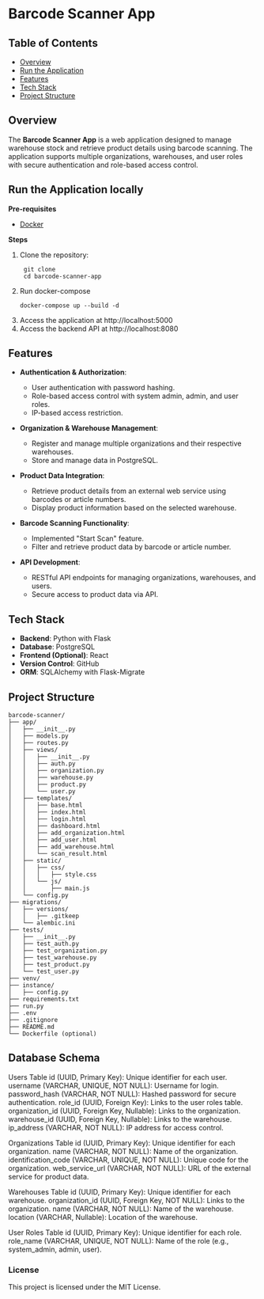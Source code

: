 # Barcode Scanner App


## Table of Contents
- [Overview](#overview)
- [Run the Application](#run-the-application)
- [Features](#features)
- [Tech Stack](#tech-stack)
- [Project Structure](#project-structure)

## Overview

The **Barcode Scanner App** is a web application designed to manage warehouse stock and retrieve product details using barcode scanning. The application supports multiple organizations, warehouses, and user roles with secure authentication and role-based access control.


## Run the Application locally

**Pre-requisites**
- [Docker](https://docs.docker.com/)

**Steps**
1. Clone the repository:
   ```shell
    git clone
    cd barcode-scanner-app
    ```
2. Run docker-compose
   ```shell
   docker-compose up --build -d
   ```
3. Access the application at http://localhost:5000
4. Access the backend API at http://localhost:8080


## Features

- **Authentication & Authorization**:
  - User authentication with password hashing.
  - Role-based access control with system admin, admin, and user roles.
  - IP-based access restriction.

- **Organization & Warehouse Management**:
  - Register and manage multiple organizations and their respective warehouses.
  - Store and manage data in PostgreSQL.

- **Product Data Integration**:
  - Retrieve product details from an external web service using barcodes or article numbers.
  - Display product information based on the selected warehouse.

- **Barcode Scanning Functionality**:
  - Implemented "Start Scan" feature.
  - Filter and retrieve product data by barcode or article number.

- **API Development**:
  - RESTful API endpoints for managing organizations, warehouses, and users.
  - Secure access to product data via API.

## Tech Stack

- **Backend**: Python with Flask
- **Database**: PostgreSQL
- **Frontend (Optional)**: React
- **Version Control**: GitHub
- **ORM**: SQLAlchemy with Flask-Migrate

## Project Structure

```shell
barcode-scanner/
├── app/
│   ├── __init__.py 
│   ├── models.py
│   ├── routes.py
│   ├── views/
│   │   ├── __init__.py
│   │   ├── auth.py
│   │   ├── organization.py
│   │   ├── warehouse.py
│   │   ├── product.py
│   │   └── user.py
│   ├── templates/
│   │   ├── base.html
│   │   ├── index.html
│   │   ├── login.html
│   │   ├── dashboard.html
│   │   ├── add_organization.html
│   │   ├── add_user.html
│   │   ├── add_warehouse.html
│   │   └── scan_result.html
│   ├── static/
│   │   ├── css/
│   │   │   ├── style.css
│   │   └── js/
│   │       ├── main.js
│   └── config.py
├── migrations/
│   ├── versions/
│   │   ├── .gitkeep
│   └── alembic.ini
├── tests/
│   ├── __init__.py
│   ├── test_auth.py
│   ├── test_organization.py
│   ├── test_warehouse.py
│   ├── test_product.py
│   └── test_user.py
├── venv/
├── instance/
│   ├── config.py
├── requirements.txt
├── run.py
├── .env
├── .gitignore
├── README.md
└── Dockerfile (optional)
```

## Database Schema

Users Table
id (UUID, Primary Key): Unique identifier for each user.
username (VARCHAR, UNIQUE, NOT NULL): Username for login.
password_hash (VARCHAR, NOT NULL): Hashed password for secure authentication.
role_id (UUID, Foreign Key): Links to the user roles table.
organization_id (UUID, Foreign Key, Nullable): Links to the organization.
warehouse_id (UUID, Foreign Key, Nullable): Links to the warehouse.
ip_address (VARCHAR, NOT NULL): IP address for access control.

Organizations Table
id (UUID, Primary Key): Unique identifier for each organization.
name (VARCHAR, NOT NULL): Name of the organization.
identification_code (VARCHAR, UNIQUE, NOT NULL): Unique code for the organization.
web_service_url (VARCHAR, NOT NULL): URL of the external service for product data.

Warehouses Table
id (UUID, Primary Key): Unique identifier for each warehouse.
organization_id (UUID, Foreign Key, NOT NULL): Links to the organization.
name (VARCHAR, NOT NULL): Name of the warehouse.
location (VARCHAR, Nullable): Location of the warehouse.

User Roles Table
id (UUID, Primary Key): Unique identifier for each role.
role_name (VARCHAR, UNIQUE, NOT NULL): Name of the role (e.g., system_admin, admin, user).

### License
This project is licensed under the MIT License.
